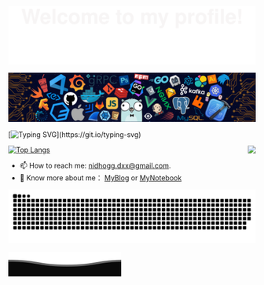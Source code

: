 ![](assets/Bottom_up.svg)

<!--   my-header-img -->
![](./src/header_.png)
<!-- <a href="https://www.python.org/"><img src="https://upload.wikimedia.org/wikipedia/commons/c/c3/Python-logo-notext.svg" align="right" height="48" width="48" ></a> -->


<!--   my-ticker --> 
[![Typing SVG](https://readme-typing-svg.herokuapp.com?font=Lugrasimo&pause=1000&vCenter=true&width=634&lines=Hi+there+%F0%9F%91%8B%2C+I+am+AustinDeng.;Welcome+to+my+GitHub+homepage.;I+graduated+from+USTC.+;Now+I+am+working+in+Shenzhen.;I+believe+that+world+is+powered+by+solitude.;Ask+me+about+anything+%F0%9F%98%84.)](https://git.io/typing-svg)

<img align="right" src="https://github-readme-stats-974050603-qqcom.vercel.app/api?username=AustinDeng&show_icons=true&count_private=true&hide_border=true&cache_seconds=1900&theme=radical&include_all_commits=true&bg_color=30,e96443,904e95&title_color=fff&text_color=fff"/>

[![Top Langs](https://github-readme-stats-974050603-qqcom.vercel.app/api/top-langs/?username=AustinDeng&layout=compact)](https://github.com/AustinDeng/github-readme-stats)

<!-- ![AustinDeng's GitHub stats](https://github-readme-stats-974050603-qqcom.vercel.app/api?username=AustinDeng&show_icons=true&theme=radical) .-->


- :mailbox: How to reach me: nidhogg.dxx@gmail.com.
- :rocket: Know more about me： [MyBlog](https://austindeng.github.io/) or [MyNotebook](https://austindeng.github.io/Notebook/)  


<picture>
  <source media="(prefers-color-scheme: dark)" srcset="https://raw.githubusercontent.com/AustinDeng/AustinDeng/output/github-contribution-grid-snake-dark.svg">
  <source media="(prefers-color-scheme: light)" srcset="https://raw.githubusercontent.com/AustinDeng/AustinDeng/output/github-contribution-grid-snake.svg">
  <img alt="github contribution grid snake animcdation" src="https://raw.githubusercontent.com/AustinDeng/AustinDeng/output/github-contribution-grid-snake.svg">
</picture>


![](assets/Bottom_down.svg)